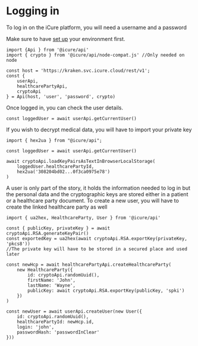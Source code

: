 # Logging in

To log in on the iCure platform, you will need a username and a password

Make sure to have [set up](setting-up-your-environment.md) your environment first.

```
import {Api } from '@icure/api'
import { crypto } from '@icure/api/node-compat.js' //Only needed on node

const host = 'https://kraken.svc.icure.cloud/rest/v1';
const {
    userApi,
    healthcarePartyApi,
    cryptoApi
} = Api(host, 'user', 'password', crypto)

```

Once logged in, you can check the user details.

```
const loggedUser = await userApi.getCurrentUser()
```

If you wish to decrypt medical data, you will have to import your private key

```
import { hex2ua } from "@icure/api";

const loggedUser = await userApi.getCurrentUser()

await cryptoApi.loadKeyPairsAsTextInBrowserLocalStorage(
    loggedUser.healthcarePartyId,
    hex2ua('308204bd02...0f3ca0975e78')
)
```

A user is only part of the story, it holds the information needed to log in but the personal data and the cryptographic keys are stored either in a patient or a healthcare party document. To create a new user, you will have to create the linked healthcare party as well

```
import { ua2hex, HealthcareParty, User } from '@icure/api'

const { publicKey, privateKey } = await cryptoApi.RSA.generateKeyPair()
const exportedKey = ua2hex(await cryptoApi.RSA.exportKey(privateKey, 'pkcs8'))
//The private key will have to be stored in a secured place and used later

const newHcp = await healthcarePartyApi.createHealthcareParty(
    new HealthcareParty({
        id: cryptoApi.randomUuid(),
        firstName: 'John',
        lastName: 'Wayne',
        publicKey: await cryptoApi.RSA.exportKey(publicKey, 'spki')
    })
)

const newUser = await userApi.createUser(new User({
    id: cryptoApi.randomUuid(),
    healthcarePartyId: newHcp.id,
    login: 'john',
    passwordHash: 'passwordInClear'
}))
```
